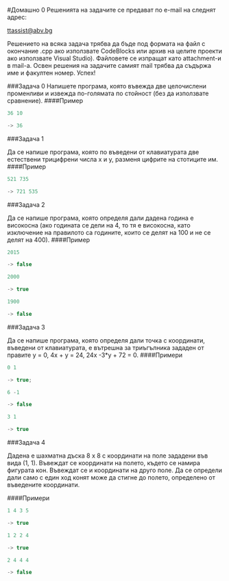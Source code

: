 #Домашно 0
Решенията на задачите се предават по e-mail на следнят адрес:

ttassist@abv.bg

Решението на всяка задача трябва да бъде под формата на файл с окончание .cpp ако използвате CodeBlocks или архив на целите проекти ако използвате Visual Studio). Файловете се изпращат като attachment-и в mail-a. Освен решения на задачите самият mail трябва да съдържа име и факултен номер. Успех!

###Задача 0
Напишете програма, която въвежда две целочислени променливи и извежда по-голямата по стойност (без да използвате сравнение).
####Пример
```c++
36 10

-> 36
```
###Задача 1

Да се напише програма, която по въведени от клавиатурата две естествени трицифрени числа x и y, разменя цифрите на стотиците им.
####Пример
```c++
521 735

-> 721 535
```
###Задача 2

Да се напише програма, която определя дали дадена година е високосна (ако годината се дели на 4, то тя е високосна, като изключение на правилото са годините, които се делят на 100 и не се делят на 400).
####Пример
```c++
2015

-> false

2000

-> true

1900

-> false
```
###Задача 3

Да се напише програма, която определя дали точка с координати, въведени от клавиатурата, е вътрешна за триъгълника зададен от правите y = 0, 4x + y = 24, 24x -3*y + 72 = 0.
####Примери
```c++
0 1 

-> true;

6 -1  

-> false

3 1 

-> true
```

###Задача 4

Дадена е шахматна дъска 8 х 8 с координати на поле зададени във вида (1, 1). Въвеждат се координати на полето, където се намира фигурата кон. Въвеждат се и координати на друго поле. Да се определи дали само с един ход конят може да стигне до полето, определено от въведените координати.

####Примери
```c++
1 4 3 5

-> true

1 2 2 4

-> true

2 4 4 4

-> false

```
